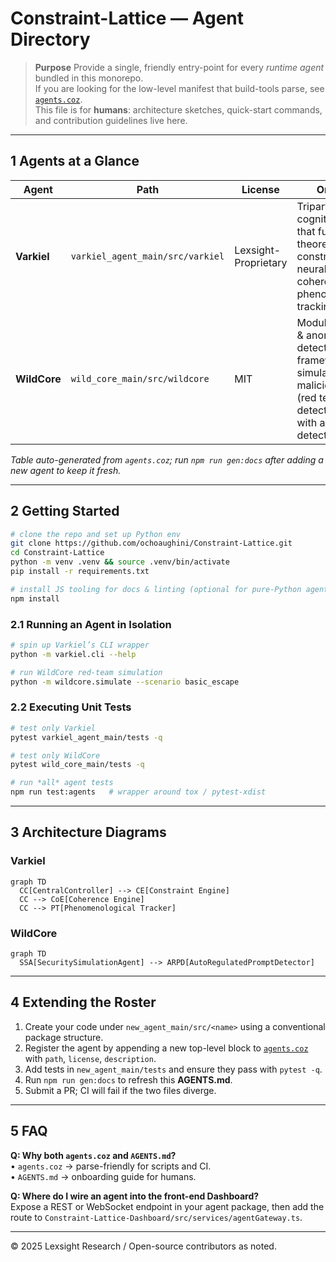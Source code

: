 # Constraint-Lattice — Agent Directory

> **Purpose**  Provide a single, friendly entry-point for every *runtime agent* bundled in this monorepo.  
> If you are looking for the low-level manifest that build-tools parse, see [`agents.coz`](agents.coz).  
> This file is for **humans**: architecture sketches, quick-start commands, and contribution guidelines live here.

---

## 1  Agents at a Glance

| Agent      | Path                                 | License              | One-liner                                                                                               |
|------------|--------------------------------------|----------------------|----------------------------------------------------------------------------------------------------------|
| **Varkiel**| `varkiel_agent_main/src/varkiel`     | Lexsight-Proprietary | Tripartite cognitive engine that fuses lattice-theoretic constraints, neural-symbolic coherence and phenomenological tracking. |
| **WildCore**| `wild_core_main/src/wildcore`        | MIT                  | Modular security & anomaly-detection framework simulating malicious prompts (red team) and detecting drifts with an ensemble detector. |

*Table auto-generated from `agents.coz`; run `npm run gen:docs` after adding a new agent to keep it fresh.*

---

## 2  Getting Started

```bash
# clone the repo and set up Python env
git clone https://github.com/ochoaughini/Constraint-Lattice.git
cd Constraint-Lattice
python -m venv .venv && source .venv/bin/activate
pip install -r requirements.txt

# install JS tooling for docs & linting (optional for pure-Python agents)
npm install
```

### 2.1  Running an Agent in Isolation

```bash
# spin up Varkiel’s CLI wrapper
python -m varkiel.cli --help

# run WildCore red-team simulation
python -m wildcore.simulate --scenario basic_escape
```

### 2.2  Executing Unit Tests

```bash
# test only Varkiel
pytest varkiel_agent_main/tests -q

# test only WildCore
pytest wild_core_main/tests -q

# run *all* agent tests
npm run test:agents   # wrapper around tox / pytest-xdist
```

---

## 3  Architecture Diagrams

### Varkiel
```mermaid
graph TD
  CC[CentralController] --> CE[Constraint Engine]
  CC --> CoE[Coherence Engine]
  CC --> PT[Phenomenological Tracker]
```

### WildCore
```mermaid
graph TD
  SSA[SecuritySimulationAgent] --> ARPD[AutoRegulatedPromptDetector]
```

---

## 4  Extending the Roster

1. Create your code under `new_agent_main/src/<name>` using a conventional package structure.  
2. Register the agent by appending a new top-level block to [`agents.coz`](agents.coz) with `path`, `license`, `description`.  
3. Add tests in `new_agent_main/tests` and ensure they pass with `pytest -q`.  
4. Run `npm run gen:docs` to refresh this **AGENTS.md**.  
5. Submit a PR; CI will fail if the two files diverge.

---

## 5  FAQ

**Q: Why both `agents.coz` and `AGENTS.md`?**  
• `agents.coz` → parse-friendly for scripts and CI.  
• `AGENTS.md` → onboarding guide for humans.

**Q: Where do I wire an agent into the front-end Dashboard?**  
Expose a REST or WebSocket endpoint in your agent package, then add the route to `Constraint-Lattice-Dashboard/src/services/agentGateway.ts`.

---

© 2025 Lexsight Research / Open-source contributors as noted.
